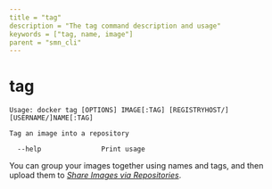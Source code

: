 ```yaml
---
title = "tag"
description = "The tag command description and usage"
keywords = ["tag, name, image"]
parent = "smn_cli"
---
```


# tag

    Usage: docker tag [OPTIONS] IMAGE[:TAG] [REGISTRYHOST/][USERNAME/]NAME[:TAG]

    Tag an image into a repository

      --help               Print usage

You can group your images together using names and tags, and then upload them
to [*Share Images via Repositories*](../../userguide/containers/dockerrepos.md#contributing-to-docker-hub).

